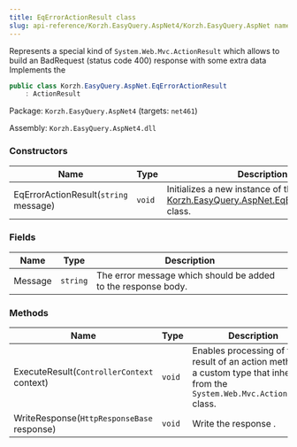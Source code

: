 ```yaml
---
title: EqErrorActionResult class
slug: api-reference/Korzh.EasyQuery.AspNet4/Korzh.EasyQuery.AspNet namespace/eqerroractionresult-class
---
```



Represents a special kind of `System.Web.Mvc.ActionResult` which allows to build an BadRequest (status code 400) response with some extra data  Implements the <seealso cref="T:System.Web.Mvc.ActionResult" />
```csharp
public class Korzh.EasyQuery.AspNet.EqErrorActionResult
    : ActionResult

```
Package: `Korzh.EasyQuery.AspNet4` (targets: `net461`)

Assembly: `Korzh.EasyQuery.AspNet4.dll`

### Constructors

| Name | Type | Description | 
| --- | --- | --- | 
| EqErrorActionResult(`string` message) | `void` | Initializes a new instance of the [Korzh.EasyQuery.AspNet.EqErrorActionResult](/api-reference/korzh-easyquery-aspnet4/korzh-easyquery-aspnet-namespace/eqerroractionresult-class) class. | 


### Fields

| Name | Type | Description | 
| --- | --- | --- | 
| Message | `string` | The error message which should be added to the response body. | 


### Methods

| Name | Type | Description | 
| --- | --- | --- | 
| ExecuteResult(`ControllerContext` context) | `void` | Enables processing of the result of an action method by a custom type that inherits  from the `System.Web.Mvc.ActionResult` class. | 
| WriteResponse(`HttpResponseBase` response) | `void` | Write the response . |